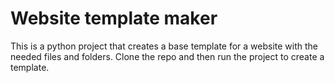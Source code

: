 # Website template maker
This is a python project that creates a base template for a website with the needed files and folders. 
Clone the repo and then run the project to create a template.
